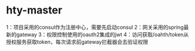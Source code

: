 # hty-master 
1：项目采用的consul作为注册中心，需要先启动consul
2：网关采用的spring最新的gateway
3：权限控制使用的oauth2集成的jwt
4：访问获取/oahth/token从授权服务获取token，每次请求前gateway拦截器会去验证权限
